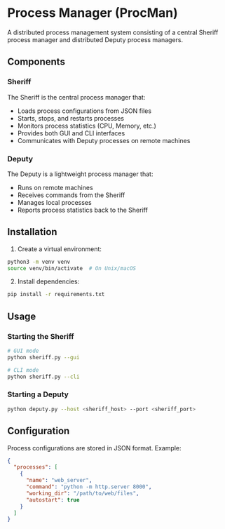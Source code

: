 # Process Manager (ProcMan)

A distributed process management system consisting of a central Sheriff process manager and distributed Deputy process managers.

## Components

### Sheriff
The Sheriff is the central process manager that:
- Loads process configurations from JSON files
- Starts, stops, and restarts processes
- Monitors process statistics (CPU, Memory, etc.)
- Provides both GUI and CLI interfaces
- Communicates with Deputy processes on remote machines

### Deputy
The Deputy is a lightweight process manager that:
- Runs on remote machines
- Receives commands from the Sheriff
- Manages local processes
- Reports process statistics back to the Sheriff

## Installation

1. Create a virtual environment:
```bash
python3 -m venv venv
source venv/bin/activate  # On Unix/macOS
```

2. Install dependencies:
```bash
pip install -r requirements.txt
```

## Usage

### Starting the Sheriff
```bash
# GUI mode
python sheriff.py --gui

# CLI mode
python sheriff.py --cli
```

### Starting a Deputy
```bash
python deputy.py --host <sheriff_host> --port <sheriff_port>
```

## Configuration
Process configurations are stored in JSON format. Example:
```json
{
  "processes": [
    {
      "name": "web_server",
      "command": "python -m http.server 8000",
      "working_dir": "/path/to/web/files",
      "autostart": true
    }
  ]
}
```
